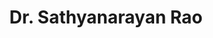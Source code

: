 ---
title: "Dr. Sathyanarayan Rao"
layout: "cv"
image: "images/sathya.jpg"
role: "Scientist — Interdisciplinary Researcher — Computational Modeler"
location: "Bengaluru, India"
summary: "Scientific Programmer & Software Developer | Kaggle Master (Top 2%) | Expertise in Computational Simulations, Data Analytics, & Agricultural Modeling"

contact:
  - icon: "fas fa-envelope"
    info: "satraox[at]google's mail[dot]com"
  - icon: "fas fa-globe"
    info: "www.drsrao.com"
    link: "https://www.drsrao.com"
  - icon: "fas fa-map-marker-alt"
    info: "Jülich, Germany"
    link: ""

expertise:
  - category: "Programming & Development"
    skills: ["Python (NumPy, Pandas)", "C++", "FORTRAN", "MATLAB", "PyQt (GUI)", "JavaScript (Vue.js)", "HTML/CSS", "Hugo"]
  - category: "Machine Learning & Data Science"
    skills: ["Scikit-learn", "TensorFlow", "PyTorch", "Random Forest", "LSTM", "SVM", "Time-series analysis", "Anomaly detection", "Cross-correlation"]
  - category: "Data Engineering & Visualization"
    skills: ["Data pipelines", "Plotly", "Chart.js", "Leaflet", "Vue.js dashboards", "Interactive visualization", "Data cleaning & ETL"]
  - category: "Remote Sensing & Instrumentation"
    skills: ["SAR backscatter analysis", "LAI estimation", "Satellite remote sensing", "Electrical resistivity (ERT)", "TDR/Tensiometers", "AFM"]
  - category: "Modeling & Simulation"
    skills: ["Finite Element Modeling (FEM)", "Model coupling / loose coupling", "Digital Twins", "Agro-ecosystem models (AgroC, CPlantBox)", "Numerical methods"]
  - category: "High-Performance & Production Systems"
    skills: ["HPC clusters", "MPI", "OpenMP", "Docker", "CI/CD", "Git (version control)", "Containerized workflows"]
  - category: "Software Engineering & APIs"
    skills: ["WebSockets", "API integration", "Automation scripts", "Testing & reproducibility", "Documentation (Hugo)"]
  - category: "Computer Vision & Image Analysis"
    skills: ["OpenCV", "LAI from imagery (prototype workflows)", "image preprocessing", "feature extraction"]
  - category: "Science Communication & Tools"
    skills: ["Technical writing", "Data storytelling", "Video editing (Final Cut Pro, DaVinci Resolve)", "2D animation (Pencil2D)", "Teaching & workshop delivery"]


education:
  - degree: "PhD in Engineering Sciences"
    school: "University of Louvain (UCLouvain)"
    year: "2020"
    location: "Belgium"
    thesis: "Computational Modeling of Electrical Signatures of Plant Roots"
    
  - degree: "MS in Optical Physics"
    school: "Alabama A&M University"
    year: "2014"
    location: "USA"
    gpa: "4.0/4.0"

  - degree: "MS in Electrical Engineering"
    school: "University of Alabama in Huntsville"
    year: "2012"
    location: "USA"
    gpa: "3.9/4.0"

  - degree: "B.Eng in Electronics and Communication"
    school: "Visvesvaraya Technological University"
    year: "2010"
    location: "India"

achievements:
  - title: "Kaggle Master"
    details: ["Rank: 649 of 322,985", "10 Silver Medals", "10 Bronze Medals"]
  - title: "MATLAB Excellence"
    details: ["Rank: 164 of 19,325", "70,339 Downloads", "4.40 Rating"]
  - title: "Fellowships & Grants"
    details: [
      "FNRS Fellowship (2016-2020)",
      "NSF Fellowship (2011-2012)",
      "DFG Grant TVL-E13 (2015-2016)",
      "NASA Funded Project (2011-2012)"
    ]
---